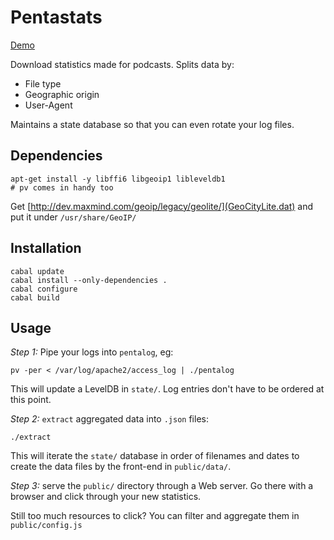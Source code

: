 # Pentastats

[Demo](http://astro.github.io/pentastats/)

Download statistics made for podcasts. Splits data by:

* File type
* Geographic origin
* User-Agent

Maintains a state database so that you can even rotate your log files.


## Dependencies

    apt-get install -y libffi6 libgeoip1 libleveldb1
    # pv comes in handy too

Get [http://dev.maxmind.com/geoip/legacy/geolite/](GeoCityLite.dat)
and put it under `/usr/share/GeoIP/`


## Installation

```
cabal update
cabal install --only-dependencies .
cabal configure
cabal build
```


## Usage

*Step 1:* Pipe your logs into `pentalog`, eg:
```
pv -per < /var/log/apache2/access_log | ./pentalog
```

This will update a LevelDB in `state/`. Log entries don't have to be
ordered at this point.


*Step 2:* `extract` aggregated data into `.json` files:
```
./extract
```

This will iterate the `state/` database in order of filenames and
dates to create the data files by the front-end in `public/data/`.


*Step 3:* serve the `public/` directory through a Web server. Go there
 with a browser and click through your new statistics.

Still too much resources to click? You can filter and aggregate them
in `public/config.js`